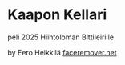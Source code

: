 # Kaapon Kellari
peli 2025 Hiihtoloman Bittileirille

by Eero Heikkilä
[faceremover.net](https://faceremover.net/)
